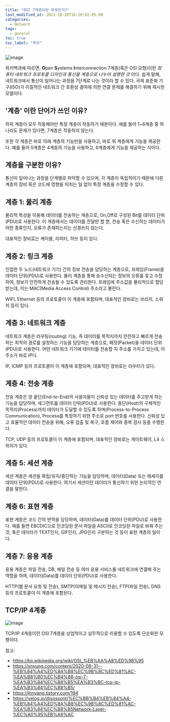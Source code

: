 ```yaml
---
title: "OSI 7계층이란 무엇인가?"
last_modified_at: 2021-10-20T16:20:02-05:00
categories:
  - Network
tags:
  - general
toc: true
toc_label: "목차"
---
```

![image](https://user-images.githubusercontent.com/28294925/138099154-32833ff0-337a-41aa-90a8-d5562878e0b5.png)

위키백과에 따르면, **O**pen **S**ystems **I**nterconnection 7계층(혹은 OSI 모형)이란 *컴퓨터 네트워크 프로토콜 디자인과 통신을 계층으로 나누어 설명한 것* 이다. 쉽게 말해, 네트워크에서 통신이 일어나는 과정을 7단계로 나눈 것이라 할 수 있다. 국제 표준화 기구(ISO)가 이질적인 네트워크 간 호환성 결여에 의한 연결 문제를 해결하기 위해 제시한 모델이다. 

## '계층' 이란 단어가 쓰인 이유?

하위 계층이 모두 작동해야만 특정 계층이 작동하기 때문이다. 예를 들어 1~6계층 중 하나라도 문제가 있다면, 7계층은 작동하지 않는다. 

또한 각 계층은 바로 아래 계층의 기능만을 사용하고, 바로 위 계층에게 기능을 제공한다. 예를 들어 5계층은 4계층의 기능을 사용하고, 6계층에게 기능을 제공하는 식이다. 

## 계층을 구분한 이유?

통신이 일어나는 과정을 단계별로 파악할 수 있으며, 각 계층이 독립적이기 때문에 다른 계층의 장비 혹은 코드에 영향을 미치는 일 없이 특정 계층을 수정할 수 있다.

## 계층 1: 물리 계층

물리적 특성을 이용해 데이터를 전송하는 계층으로, On,Off로 구성된 Bit를 데이터 단위(PDU)로 사용한다. 이 계층에서는 데이터를 전달만 할 뿐, 전송 혹은 수신하는 데이터가 어떤 종류인지, 오류가 존재하는지는 신경쓰지 않는다. 

대표적인 장비로는 케이블, 리피터, 허브 등이 있다. 

## 계층 2: 링크 계층

인접한 두 노드(네트워크 기기) 간의 정보 전송을 담당하는 계층으로, 프레임(Frame)을 데이터 단위(PDU)로 사용한다. 물리 계층을 통해 송수신되는 정보의 오류를 찾고 수정하여, 정보가 안전하게 전송될 수 있도록 관리한다. 프레임에 주소값을 물리적으로 할당받는데, 이는 MAC(Media Access Control) 주소라고 불린다. 

WIFI, Ethernet 등의 프로토콜이 이 계층에 포함되며, 대표적인 장비로는 브리지, 스위치 등이 있다. 

## 계층 3: 네트워크 계층

네트워크 계층은 라우팅(routing) 기능, 즉 데이터를 목적지까지 안전하고 빠르게 전송하는 최적의 경로를 설정하는 기능을 담당하는 계층으로, 패킷(Packet)을 데이터 단위(PDU)로 사용한다. 어떤 네트워크 기기에 데이터를 전송할 지 주소를 가지고 있는데, 이 주소가 바로 IP다. 

IP, ICMP 등의 프로토콜이 이 계층에 포함되며, 대표적인 장비로는 라우터가 있다. 

## 계층 4: 전송 계층

전송 계층은 양 끝단(End-to-End)의 사용자들이 신뢰성 있는 데이터를 주고받게 하는 기능을 담당하며, 세그먼트를 데이터 단위(PDU)로 사용한다. 종단(Host)의 구체적인 목적지(Process)까지 데이터가 도달할 수 있도록 하며(Process-to-Process Communication), Process를 특정하기 위한 주소로 port 번호를 사용한다. 신뢰성 있고 효율적인 데이터 전송을 위해, 오류 검출 및 복구, 흐름 제어와 중복 검사 등을 수행한다. 

TCP, UDP 등의 프로토콜이 이 계층에 포함되며, 대표적인 장비로는 게이트웨이, L4 스위치가 있다.

## 계층 5: 세션 계층

세션 계층은 세션을 확립/유지/중단하는 기능을 담당하며, 데이터(Data) 또는 메세지를 데이터 단위(PDU)로 사용한다. 여기서 세션이란 데이터가 통신하기 위한 논리적인 연결을 말한다. 

## 계층 6: 표현 계층

표현 계층은 코드 간의 번역을 담당하며, 데이터(Data)를 데이터 단위(PDU)로 사용한다. 예를 들면 EBCDIC으로 인코딩된 문서 파일을 ASCII로 인코딩된 파일로 바꿔 주는 것, 혹은 데이터가 TEXT인지, GIF인지, JPG인지 구분하는 것 등이 표현 계층의 일이다. 

## 계층 7: 응용 계층

응용 계층은 파일 전송, DB, 메일 전송 등 여러 응용 서비스를 네트워크에 연결해 주는 역할을 하며, 데이터(Data)를 데이터 단위(PDU)로 사용한다. 

HTTP(웹 문서 요청 및 전송), SMTP(이메일 및 메시지 전송), FTP(파일 전송), DNS 등의 프로토콜이 이 계층에 포함된다. 

## TCP/IP 4계층

![image](https://user-images.githubusercontent.com/28294925/138099321-e21bb582-f53e-4850-af14-715e9effd852.png)

TCP/IP 4계층이란 OSI 7계층을 상업적이고 실무적으로 이용할 수 있도록 단순화한 모형이다. 


참고: 
- https://ko.wikipedia.org/wiki/OSI_%EB%AA%A8%ED%98%95
- https://snyung.com/content/2020-08-31--%EB%84%A4%ED%8A%B8%EC%9B%8C%ED%81%AC-%EA%B8%B0%EC%B4%88-osi-7-%EA%B3%84%EC%B8%B5%EA%B3%BC-tcp-ip-%EA%B3%84%EC%B8%B5/
- https://jhnyang.tistory.com/194
- https://velog.io/@sossont/%EC%BB%B4%EB%84%A4-%EB%84%A4%ED%8A%B8%EC%9B%8C%ED%81%AC-%EA%B3%84%EC%B8%B5Network-Layer-%EC%A0%95%EB%A6%AC